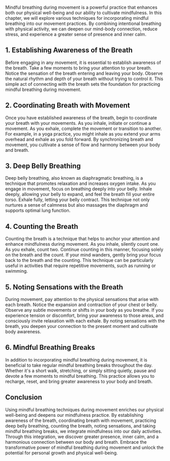 
Mindful breathing during movement is a powerful practice that enhances both our physical well-being and our ability to cultivate mindfulness. In this chapter, we will explore various techniques for incorporating mindful breathing into our movement practices. By combining intentional breathing with physical activity, we can deepen our mind-body connection, reduce stress, and experience a greater sense of presence and inner calm.

## 1\. Establishing Awareness of the Breath

Before engaging in any movement, it is essential to establish awareness of the breath. Take a few moments to bring your attention to your breath. Notice the sensation of the breath entering and leaving your body. Observe the natural rhythm and depth of your breath without trying to control it. This simple act of connecting with the breath sets the foundation for practicing mindful breathing during movement.

## 2\. Coordinating Breath with Movement

Once you have established awareness of the breath, begin to coordinate your breath with your movements. As you inhale, initiate or continue a movement. As you exhale, complete the movement or transition to another. For example, in a yoga practice, you might inhale as you extend your arms overhead and exhale as you fold forward. By synchronizing breath and movement, you cultivate a sense of flow and harmony between your body and breath.

## 3\. Deep Belly Breathing

Deep belly breathing, also known as diaphragmatic breathing, is a technique that promotes relaxation and increases oxygen intake. As you engage in movement, focus on breathing deeply into your belly. Inhale deeply, allowing your belly to expand, and feel the breath fill your entire torso. Exhale fully, letting your belly contract. This technique not only nurtures a sense of calmness but also massages the diaphragm and supports optimal lung function.

## 4\. Counting the Breath

Counting the breath is a technique that helps to anchor your attention and enhance mindfulness during movement. As you inhale, silently count one. As you exhale, count two. Continue counting in this manner, focusing solely on the breath and the count. If your mind wanders, gently bring your focus back to the breath and the counting. This technique can be particularly useful in activities that require repetitive movements, such as running or swimming.

## 5\. Noting Sensations with the Breath

During movement, pay attention to the physical sensations that arise with each breath. Notice the expansion and contraction of your chest or belly. Observe any subtle movements or shifts in your body as you breathe. If you experience tension or discomfort, bring your awareness to those areas, and consciously invite relaxation with each exhale. By noting sensations with the breath, you deepen your connection to the present moment and cultivate body awareness.

## 6\. Mindful Breathing Breaks

In addition to incorporating mindful breathing during movement, it is beneficial to take regular mindful breathing breaks throughout the day. Whether it's a short walk, stretching, or simply sitting quietly, pause and devote a few moments to mindful breathing. This practice allows you to recharge, reset, and bring greater awareness to your body and breath.

## Conclusion

Using mindful breathing techniques during movement enriches our physical well-being and deepens our mindfulness practice. By establishing awareness of the breath, coordinating breath with movement, practicing deep belly breathing, counting the breath, noting sensations, and taking mindful breathing breaks, we integrate mindfulness into our daily activities. Through this integration, we discover greater presence, inner calm, and a harmonious connection between our body and breath. Embrace the transformative power of mindful breathing during movement and unlock the potential for personal growth and physical well-being.

